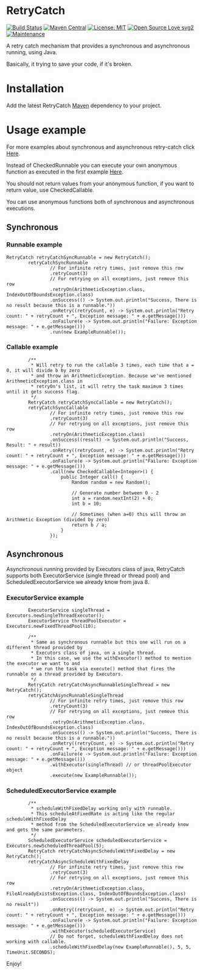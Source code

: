 # RetryCatch
[![Build Status](https://travis-ci.com/bnsd55/RetryCatch.svg?branch=master)](https://travis-ci.com/bnsd55/RetryCatch)
[![Maven Central](https://maven-badges.herokuapp.com/maven-central/com.github.bnsd55/RetryCatch/badge.svg)](https://maven-badges.herokuapp.com/maven-central/com.github.bnsd55/RetryCatch)
[![License: MIT](https://img.shields.io/badge/License-MIT-yellow.svg)](https://opensource.org/licenses/MIT)
[![Open Source Love svg2](https://badges.frapsoft.com/os/v2/open-source.svg?v=103)](https://github.com/ellerbrock/open-source-badges/)
[![Maintenance](https://img.shields.io/badge/Maintained%3F-yes-green.svg)](https://GitHub.com/Naereen/StrapDown.js/graphs/commit-activity)

A retry catch mechanism that provides a synchronous and asynchronous running, using Java.

Basically, it trying to save your code, if it's broken.

# Installation
Add the latest RetryCatch [Maven](https://search.maven.org/artifact/com.github.bnsd55/RetryCatch/1.0.0/jar) dependency to your project.


# Usage example
For more examples about synchronous and asynchronous retry-catch click [Here](/src/main/java/com/github/bnsd55/main/Main.java).

Instead of CheckedRunnable you can execute your own anonymous function as executed in the first example [Here](https://github.com/bnsd55/RetryCatch/blob/master/src/main/java/com/github/bnsd55/main/Main.java).

You should not return values from your anonymous function, if you want to return value, use CheckedCallable.

You can use anonymous functions both of synchronous and asynchronous executions.

## Synchronous

### Runnable example
```
RetryCatch retryCatchSyncRunnable = new RetryCatch();
        retryCatchSyncRunnable
                // For infinite retry times, just remove this row
                .retryCount(3)
                // For retrying on all exceptions, just remove this row
                .retryOn(ArithmeticException.class, IndexOutOfBoundsException.class)
                .onSuccess(() -> System.out.println("Success, There is no result because this is a runnable."))
                .onRetry((retryCount, e) -> System.out.println("Retry count: " + retryCount + ", Exception message: " + e.getMessage()))
                .onFailure(e -> System.out.println("Failure: Exception message: " + e.getMessage()))
                .run(new ExampleRunnable());
```

### Callable example
```
        /**
         * Will retry to run the callable 3 times, each time that a = 0, it will divide b by zero
         * and throw an ArithmeticException. Because we've mentioned ArithmeticException.class in
         * retryOn's list, it will retry the task maximum 3 times until it gets success flag.
         */
        RetryCatch retryCatchSyncCallable = new RetryCatch();
        retryCatchSyncCallable
                // For infinite retry times, just remove this row
                .retryCount(3)
                // For retrying on all exceptions, just remove this row
                .retryOn(ArithmeticException.class)
                .onSuccess((result) -> System.out.println("Success, Result: " + result))
                .onRetry((retryCount, e) -> System.out.println("Retry count: " + retryCount + ", Exception message: " + e.getMessage()))
                .onFailure(e -> System.out.println("Failure: Exception message: " + e.getMessage()))
                .call(new CheckedCallable<Integer>() {
                    public Integer call() {
                        Random random = new Random();

                        // Generate number between 0 - 2
                        int a = random.nextInt(2) + 0;
                        int b = 10;

                        // Sometimes (when a=0) this will throw an Arithmetic Exception (divided by zero)
                        return b / a;
                    }
                });
```

## Asynchronous
Asynchronous running provided by Executors class of java, 
RetryCatch supports both ExecutorService (single thread or thread pool) and ScheduledExecutorService we already know from java 8.

### ExecutorService example

```
        ExecutorService singleThread = Executors.newSingleThreadExecutor();
        ExecutorService threadPoolExecutor = Executors.newFixedThreadPool(10);

        /**
         * Same as synchronous runnable but this one will run on a different thread provided by
         * Executors class of java, on a single thread.
         * In this case, we use the withExecutor() method to mention the executor we want to and
         * we run the task via execute() method that fires the runnable on a thread provided by Executors.
         */
        RetryCatch retryCatchAsyncRunnableSingleThread = new RetryCatch();
        retryCatchAsyncRunnableSingleThread
                // For infinite retry times, just remove this row
                .retryCount(3)
                // For retrying on all exceptions, just remove this row
                .retryOn(ArithmeticException.class, IndexOutOfBoundsException.class)
                .onSuccess(() -> System.out.println("Success, There is no result because this is a runnable."))
                .onRetry((retryCount, e) -> System.out.println("Retry count: " + retryCount + ", Exception message: " + e.getMessage()))
                .onFailure(e -> System.out.println("Failure: Exception message: " + e.getMessage()))
                .withExecutor(singleThread) // or threadPoolExecutor object
                .execute(new ExampleRunnable());
```

### ScheduledExecutorService example
```
        /**
         * scheduleWithFixedDelay working only with runnable.
         * This scheduleAtFixedRate is acting like the regular scheduleWithFixedDelay
         * method from the ScheduledExecutorService we already know and gets the same parameters.
         */
        ScheduledExecutorService scheduledExecutorService = Executors.newScheduledThreadPool(5);
        RetryCatch retryCatchAsyncScheduleWithFixedDelay = new RetryCatch();
        retryCatchAsyncScheduleWithFixedDelay
                // For infinite retry times, just remove this row
                .retryCount(3)
                // For retrying on all exceptions, just remove this row
                .retryOn(ArithmeticException.class, FileAlreadyExistsException.class, IndexOutOfBoundsException.class)
                .onSuccess(() -> System.out.println("Success, There is no result"))
                .onRetry((retryCount, e) -> System.out.println("Retry count: " + retryCount + ", Exception message: " + e.getMessage()))
                .onFailure(e -> System.out.println("Failure: Exception message: " + e.getMessage()))
                .withExecutor(scheduledExecutorService)
                // Do not forget, scheduleWithFixedDelay does not working with callable.
                .scheduleWithFixedDelay(new ExampleRunnable(), 5, 5, TimeUnit.SECONDS);
```

Enjoy!
